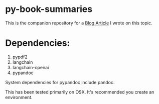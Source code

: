 # py-book-summaries

This is the companion repository for a [Blog Article](https://thedarktrumpet.com/ai/2025/08/04/ai-generated-summaries/) I wrote on this topic.

# Dependencies:

1. pypdf2
2. langchain
3. langchain-openai
4. pypandoc

System dependencies for pypandoc include pandoc.

This has been tested primarily on OSX.  It's recommended you create an environment.
